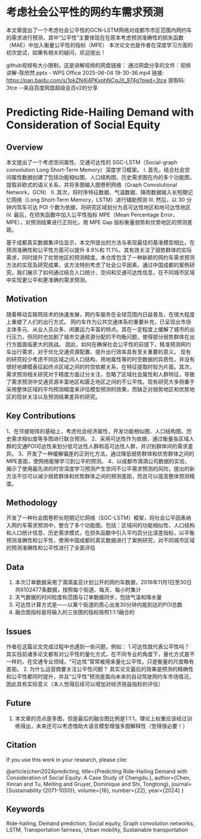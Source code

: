 # 考虑社会公平性的网约车需求预测
本文章提出了一个考虑社会公平性的GCN-LSTM网络对成都市市区范围内网约车的需求进行预测，其中“公平性”主要体现在在原本考虑预测准确性的损失函数（MAE）中加入衡量公平性的指标（MPE）
本次论文也是作者在深度学习方面的初次尝试，如果有相关的疑问，欢迎提出！

github视频有大小限制，这是讲解视频的网盘链接：
通过网盘分享的文件：视频讲解-陈欣然.pptx - WPS Office 2025-06-04 19-30-36.mp4
链接: https://pan.baidu.com/s/1pkZN4I4PKxphNCgJX_974g?pwd=3tce 提取码: 3tce 
--来自百度网盘超级会员v2的分享


# Predicting Ride-Hailing Demand with Consideration of Social Equity

## Overview
本文提出了一个考虑空间属性、交通可达性的 SGC-LSTM（Social-graph convolution Long Short-Term Memory）深度学习框架。
I. 首先，结合社会空间属性数据创建了包括功能相似图、人口结构图、历史需求图在内的多个功能图，提取非欧式的语义关系，并将多图输入图卷积网络（Graph Convolutional Network，GCN）
II. 其次，将时序特征数据、气温数据、降雨数据输入长短期记忆网络（Long Short-Term Memory，LSTM）进行辅助预测
III. 然后，以 30 分钟内驾车可达 POI 个数为依据，将研究区域划分为高可达性地区和地可达性地区
IV. 最后，在损失函数中加入公平性指标 MPE（Mean Percentage Error，MPE），对预测结果进行正则化，用 MPE Gap 指标衡量弱势和优势地区的预测差距。

基于成都真实数据集评估显示，本文所提出的方法与表现最佳的基准模型相比，在预测准确性和公平性方面可以提升 8.9%和 11.1%。其有效关注了弱势群体的实际需求，同时提升了优势地区的预测精度。本仓库包含了一种新颖的网约车需求预测方法的实现及研究成果，该方法特别考虑了社会公平因素。通过中国成都的案例研究，我们展示了如何通过结合人口统计、空间和交通可达性信息，在不同城市区域中实现更公平和更准确的需求预测。

## Motivation

随着移动互联网技术的快速发展，网约车服务在全球范围内日益普及，在很大程度上重塑了人们的出行方式。
网约车作为公共交通体系的重要补充，已呈现出市场主体多元、从业人员众多、闲置运力丰富的特点。其在一定程度上缓解了城市的出行压力，但同时也加剧了城市交通资源分配的不均衡问题，使得部分弱势群体在出行方面面临更大的挑战。
因此，如何在确保社会公平性的前提下，精准预测网约车出行需求，对于优化交通资源配置、提升出行效率具有至关重要的意义。
现有的研究较少考虑不同区域之间人口结构、用地属性等的时空数据的异质性，并没有很好地建模表征起终点区域之间的时空依赖关系，在特征提取时较为片面。其次，需求预测相关研究对于精度方面过分关注，忽略了区域社会属性和人群特征，导致了需求预测中交通资源丰富地区和匮乏地区之间的不公平性。现有研究大多侧重于采用整体区域的平均预测精度来评估模型预测的效果，而缺乏对弱势地区和优势地区的现状关注以及预测结果差异的研究。

## Key Contributions
1、在邻接矩阵的基础上，考虑社会经济属性，开发功能相似图、人口结构图、历史需求相似度等多图进行联合预测。
2、采用可达性作为依据，通过衡量各区域人群的交通POI可达性来划分低可达性人群和高可达性人群，并识别群体间的需求差异。
3、开发了一种缓解偏差的正则化方法，通过降低弱势群体和优势群体之间的MPE差距，使网络能够学习到公平的预测。
4、以成都市滴滴公司数据的实验，揭示了使用最先进的时空深度学习预测产生空间不公平需求预测的风险，提出的新方法不仅可以减少弱势群体和优势群体之间的预测差距，而且可以提高整体预测精度。

## Methodology

开发了一种社会图卷积长短期记忆网络（SGC-LSTM）框架，将社会公平因素纳入网约车需求预测中，整合了多个功能图，包括：区域间的功能相似性、人口结构和人口统计信息、历史需求模式，在损失函数中引入平均百分比误差指标，以平衡预测准确性和公平性，使用中国成都的真实数据进行了案例研究，对不同城市区域的预测准确性和公平性进行了全面评估

## Data
1. 本次订单数据采用了滴滴盖亚计划公开的网约车数据，2016年11月1日至30日共6102477条数据，按照每个街道、每天、每小时集计
2. 天气数据的时间粒度和范围与订单数据同步，包括气温和降水量
3. 可达性计算方式是——以某个街道的质心出发30分钟内能到达的POI总数
4. 融合图指标是将输入的三张图的指标按照1:1:1融合的

## Issues
作者在这篇论文完成过程中也遇到一些问题，例如：
1.可达性就代表公平性吗？
其实目前诸多论文都有对公平性的量化方式，在不同专业的角度下，量化方式是不一样的，在交通专业领域，“可达性”常常被用来量化公平性，只是衡量的尺度略有差距。
2. 为什么运营商要关注公平性问题？
其实论文最后的效果是预测的精确性和公平性都同时提升，并且“公平性”预测是面向未来的自动驾驶网约车市场情况，因此具有实际意义（本人觉得后续可以增加对经济效益指标的评估）

## Future
1. 本文章的亮点是多图，但是最后的融合图比例是1:1:1，理论上权重应该经过训练得出，未来还可以考虑借助大语言模型增强多图解释性（觉得很必要！）
   

## Citation

If you use this work in your research, please cite:

@article{chen2024predicting,
  title={Predicting Ride-Hailing Demand with Consideration of Social Equity: A Case Study of Chengdu.},
  author={Chen, Xinran and Tu, Meiting and Gruyer, Dominique and Shi, Tongtong},
  journal={Sustainability (2071-1050)},
  volume={16},
  number={22},
  year={2024}
}

## Keywords

Ride-hailing, Demand prediction, Social equity, Graph convolution networks, LSTM, Transportation fairness, Urban mobility, Sustainable transportation

